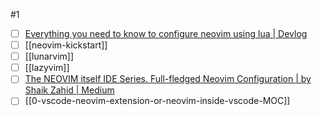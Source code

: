 #1 
- [ ] [Everything you need to know to configure neovim using lua | Devlog](https://vonheikemen.github.io/devlog/tools/configuring-neovim-using-lua/)
- [ ] [[neovim-kickstart]]
- [ ] [[lunarvim]]
- [ ] [[lazyvim]]
- [ ] [The NEOVIM itself IDE Series. Full-fledged Neovim Configuration | by Shaik Zahid | Medium](https://medium.com/@shaikzahid0713/the-neovim-series-32163eb1f5d0)
- [ ] [[0-vscode-neovim-extension-or-neovim-inside-vscode-MOC]]
